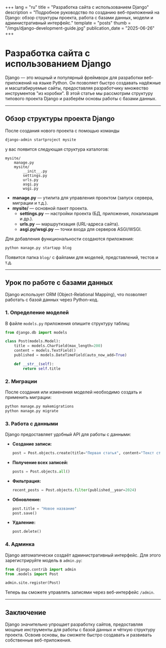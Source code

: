 +++
lang = "ru"
title = "Разработка сайта с использованием Django"
description = "Подробное руководство по созданию веб-приложений на Django: обзор структуры проекта, работа с базами данных, модели и административный интерфейс."
template = "posts"
thumb = "/imgs/django-development-guide.jpg"
publication_date = "2025-06-26"
+++

# Разработка сайта с использованием Django

Django — это мощный и популярный фреймворк для разработки веб-приложений на языке Python. Он позволяет быстро создавать надёжные и масштабируемые сайты, предоставляя разработчику множество инструментов "из коробки". В этой статье мы рассмотрим структуру типового проекта Django и разберём основы работы с базами данных.

---

## Обзор структуры проекта Django

После создания нового проекта с помощью команды  
```bash
django-admin startproject mysite
```
у вас появится следующая структура каталогов:

```
mysite/
    manage.py
    mysite/
        __init__.py
        settings.py
        urls.py
        asgi.py
        wsgi.py
```

- **manage.py** — утилита для управления проектом (запуск сервера, миграции и т.д.).
- **mysite/** — основной пакет проекта.
  - **settings.py** — настройки проекта (БД, приложения, локализация и др.).
  - **urls.py** — маршрутизация (URL-адреса сайта).
  - **asgi.py/wsgi.py** — точки входа для серверов ASGI/WSGI.

Для добавления функциональности создаются приложения:
```bash
python manage.py startapp blog
```
Появится папка `blog/` с файлами для моделей, представлений, тестов и т.д.

---

## Урок по работе с базами данных

Django использует ORM (Object-Relational Mapping), что позволяет работать с базой данных через Python-код.

### 1. Определение моделей

В файле `models.py` приложения опишите структуру таблиц:

```python
from django.db import models

class Post(models.Model):
    title = models.CharField(max_length=200)
    content = models.TextField()
    published = models.DateTimeField(auto_now_add=True)

    def __str__(self):
        return self.title
```

### 2. Миграции

После создания или изменения моделей необходимо создать и применить миграции:

```bash
python manage.py makemigrations
python manage.py migrate
```

### 3. Работа с данными

Django предоставляет удобный API для работы с данными:

- **Создание записи:**
  ```python
  post = Post.objects.create(title="Первая статья", content="Текст статьи")
  ```
- **Получение всех записей:**
  ```python
  posts = Post.objects.all()
  ```
- **Фильтрация:**
  ```python
  recent_posts = Post.objects.filter(published__year=2024)
  ```
- **Обновление:**
  ```python
  post.title = "Новое название"
  post.save()
  ```
- **Удаление:**
  ```python
  post.delete()
  ```

### 4. Админка

Django автоматически создаёт административный интерфейс. Для этого зарегистрируйте модель в `admin.py`:

```python
from django.contrib import admin
from .models import Post

admin.site.register(Post)
```

Теперь вы сможете управлять записями через веб-интерфейс `/admin`.

---

## Заключение

Django значительно упрощает разработку сайтов, предоставляя мощные инструменты для работы с базой данных и чёткую структуру проекта. Освоив основы, вы сможете быстро создавать и развивать собственные веб-приложения. 